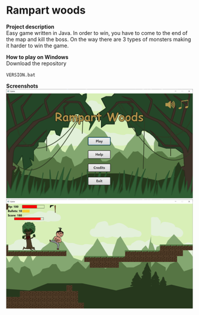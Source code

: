 # Rampart woods  

**Project description**  
Easy game written in Java. In order to win, you have to come to the end of the map and kill the boss. On the way there are 3 types of monsters making it harder to win the game.

**How to play on Windows**  
Download the repository
```cd Game_withJRE/bin
VERSION.bat
```

**Screenshots**    
![Alt text](/Screenshots/Java_game_screen1.png?raw=true "Menu")  
![Alt text](Screenshots/Java_game_screen2.png?raw=true)

